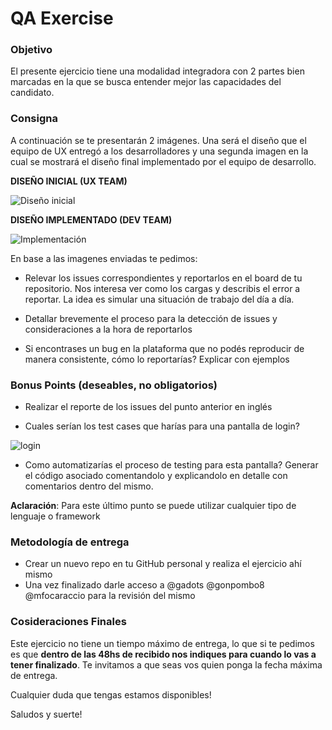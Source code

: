 # QA Exercise

### Objetivo
El presente ejercicio tiene una modalidad integradora con 2 partes bien marcadas en la que se busca entender mejor las capacidades del candidato.

### Consigna

A continuación se te presentarán 2 imágenes. Una será el diseño que el equipo de UX entregó a los desarrolladores y una segunda imagen en la cual se mostrará el diseño final implementado por el equipo de desarrollo.

**DISEÑO INICIAL (UX TEAM)**

![Diseño inicial](DESIGN.png)

**DISEÑO IMPLEMENTADO (DEV TEAM)**

![Implementación](DEV.png)

En base a las imagenes enviadas te pedimos:
- Relevar los issues correspondientes y reportarlos en el board de tu repositorio. Nos interesa ver como los cargas y describis el error a reportar. La idea es simular una situación de trabajo del día a día.

- Detallar brevemente el proceso para la detección de issues y consideraciones a la hora de reportarlos

- Si encontrases un bug en la plataforma que no podés reproducir de manera consistente, cómo lo reportarías? Explicar con ejemplos


### Bonus Points (deseables, no obligatorios)

- Realizar el reporte de los issues del punto anterior en inglés

- Cuales serían los test cases que harías para una pantalla de login?

![login](log-in-improvement.png)

- Como automatizarías el proceso de testing para esta pantalla? Generar el código asociado comentandolo y explicandolo en detalle con comentarios dentro del mismo.

**Aclaración**: Para este último punto se puede utilizar cualquier tipo de lenguaje o framework

### Metodología de entrega
- Crear un nuevo repo en tu GitHub personal y realiza el ejercicio ahí mismo
- Una vez finalizado darle acceso a @gadots @gonpombo8 @mfocaraccio para la revisión del mismo

### Cosideraciones Finales 

Este ejercicio no tiene un tiempo máximo de entrega, lo que si te pedimos es que **dentro de las 48hs de recibido nos indiques para cuando lo vas a tener finalizado**. Te invitamos a que seas vos quien ponga la fecha máxima de entrega.

Cualquier duda que tengas estamos disponibles!

Saludos y suerte!
